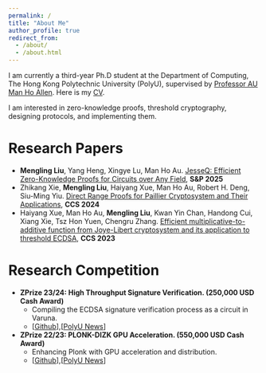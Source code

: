 ```yaml
---
permalink: /
title: "About Me"
author_profile: true
redirect_from: 
  - /about/
  - /about.html
---
```

I am currently a third-year Ph.D student at the Department of Computing, The Hong Kong Polytechnic University (PolyU), supervised by [Professor AU Man Ho Allen](https://web.comp.polyu.edu.hk/mhaau/). Here is my [CV](_pages/Mengling_Liu_CV.pdf).

I am interested in zero-knowledge proofs, threshold cryptography, designing protocols, and implementing them.


<!-- Education
======
- 

Work Experiences
====== -->

<!-- Research Papers 
======
- <strong>JesseQ: Efficient Zero-Knowledge Proofs for Circuits over Any Field.</strong> [[PDF]()]
  - <strong>Mengling Liu</strong>, Yang Heng, Xingye Lu, Man Ho Au
  - IEEE Symposium on Security and Privacy (S&P), 2025
- <strong>Direct Range Proofs for Paillier Cryptosystem and Their Applications.</strong> [[PDF](https://eprint.iacr.org/2024/1355.pdf)]
  - Zhikang Xie, <strong>Mengling Liu</strong>, Haiyang Xue, Man Ho Au, Robert H. Deng, Siu-Ming Yiu
  - ACM Conference on Computer and Communications Security (CCS), 2024.
- <strong>Efficient multiplicative-to-additive function from Joye-Libert cryptosystem and its application to threshold ECDSA.</strong> [[PDF](https://eprint.iacr.org/2023/1312.pdf)]
  - Haiyang Xue, Man Ho Au, <strong>Mengling Liu</strong>, Kwan Yin Chan, Handong Cui, Xiang Xie, Tsz Hon Yuen, Chengru Zhang
  - ACM Conference on Computer and Communications Security (CCS), 2023. -->

Research Papers 
======
-  <strong>Mengling Liu</strong>, Yang Heng, Xingye Lu, Man Ho Au. [JesseQ: Efficient Zero-Knowledge Proofs for Circuits over Any Field](), <strong>S&P 2025</strong>
- Zhikang Xie, <strong>Mengling Liu</strong>, Haiyang Xue, Man Ho Au, Robert H. Deng, Siu-Ming Yiu. [Direct Range Proofs for Paillier Cryptosystem and Their Applications](https://eprint.iacr.org/2024/1355.pdf), <strong>CCS 2024</strong>
- Haiyang Xue, Man Ho Au, <strong>Mengling Liu</strong>, Kwan Yin Chan, Handong Cui, Xiang Xie, Tsz Hon Yuen, Chengru Zhang. [Efficient multiplicative-to-additive function from Joye-Libert cryptosystem and its application to threshold ECDSA](https://eprint.iacr.org/2023/1312.pdf), <strong>CCS 2023</strong>

Research Competition
======
- <strong>ZPrize 23/24: High Throughput Signature Verification. (250,000 USD Cash Award)</strong> 
  - Compiling the ECDSA signature verification process as a circuit in Varuna.
  - [[Github](https://github.com/MengLing-L/zprize-ecdsa-varuna)],[[PolyU News](https://www.polyu.edu.hk/comp/news-and-events/news/2024/0524_zprize-allen-au-2024/?sc_lang=en)]
- <strong>ZPrize 22/23: PLONK-DIZK GPU Acceleration. (550,000 USD Cash Award)</strong> 
  - Enhancing Plonk with GPU acceleration and distribution.
  - [[Github](https://github.com/z-prize/2022-entries/tree/main/open-division/prize3-plonk-dizk/winderica)],[[PolyU News](https://www.polyu.edu.hk/media/media-releases/2023/0517_polyu-scholars-win-zprize-for-ground-breaking-web3-technology/)]
